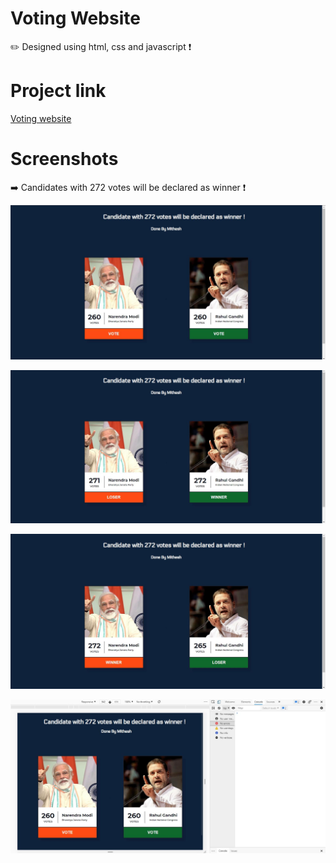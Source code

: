# Voting Website
✏️ Designed using html, css and javascript ❗

# Project link

<a href="https://mithesh14.github.io/Github-profile/">Voting website</a>

# Screenshots 

➡️ Candidates with 272 votes will be declared as winner ❗

![screenshots](https://github.com/Mithesh14/voting-website/blob/main/images/image1.jpg)

![screenshots](https://github.com/Mithesh14/voting-website/blob/main/images/image2.jpg)

![screenshots](https://github.com/Mithesh14/voting-website/blob/main/images/image3.jpg)

![screenshots](https://github.com/Mithesh14/voting-website/blob/main/images/image4.jpg)
